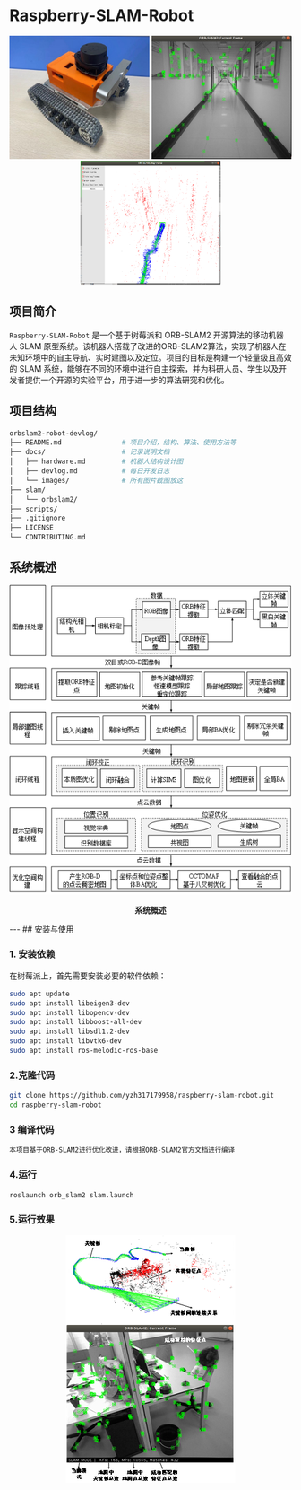 
# Raspberry-SLAM-Robot
<p align="center">
  <img src="./images/实物图2.png" width="250" height="220">
  <img src="./images/提取特征点.png" width="250" height="220">
  <img src="./images/真实建图.png" width="250" height="220">
</p>

## 项目简介

`Raspberry-SLAM-Robot` 是一个基于树莓派和 ORB-SLAM2 开源算法的移动机器人 SLAM 原型系统。该机器人搭载了改进的ORB-SLAM2算法，实现了机器人在未知环境中的自主导航、实时建图以及定位。项目的目标是构建一个轻量级且高效的 SLAM 系统，能够在不同的环境中进行自主探索，并为科研人员、学生以及开发者提供一个开源的实验平台，用于进一步的算法研究和优化。





## 项目结构
```bash
orbslam2-robot-devlog/
├── README.md               # 项目介绍，结构、算法、使用方法等
├── docs/                   # 记录说明文档
│   ├── hardware.md         # 机器人结构设计图
│   ├── devlog.md           # 每日开发日志
│   └── images/             # 所有图片截图放这
├── slam/                   
│   └── orbslam2/           
├── scripts/                
├── .gitignore
├── LICENSE
└── CONTRIBUTING.md
```

## 系统概述
<p align="center">
  <img src="./images/概述.png" alt="系统概述">
</p>
<p align="center"> 
  <b>系统概述</b>
</p>
---
## 安装与使用

### 1. 安装依赖

在树莓派上，首先需要安装必要的软件依赖：

```bash
sudo apt update
sudo apt install libeigen3-dev
sudo apt install libopencv-dev
sudo apt install libboost-all-dev
sudo apt install libsdl1.2-dev
sudo apt install libvtk6-dev
sudo apt install ros-melodic-ros-base
```

### 2.克隆代码
```bash
git clone https://github.com/yzh317179958/raspberry-slam-robot.git
cd raspberry-slam-robot
```

### 3 编译代码
```bash
本项目基于ORB-SLAM2进行优化改进，请根据ORB-SLAM2官方文档进行编译
```

### 4.运行
```bash
roslaunch orb_slam2 slam.launch
```
### 5.运行效果
<p align="center">
  <img src="./images/运行效果.png">
  
</p>
